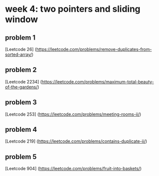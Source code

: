 # week 4: two pointers and sliding window

## problem 1
[Leetcode 26] (https://leetcode.com/problems/remove-duplicates-from-sorted-array/)

## problem 2
[Leetcode 2234] (https://leetcode.com/problems/maximum-total-beauty-of-the-gardens/)

## problem 3
[Leetcode 253] (https://leetcode.com/problems/meeting-rooms-ii/)

## problem 4
[Leetcode 219] (https://leetcode.com/problems/contains-duplicate-ii/)

## problem 5
[Leetcode 904] (https://leetcode.com/problems/fruit-into-baskets/)
